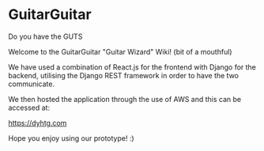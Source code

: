 # GuitarGuitar
Do you have the GUTS

Welcome to the GuitarGuitar "Guitar Wizard" Wiki! (bit of a mouthful)

We have used a combination of React.js for the frontend with Django for the backend, utilising the Django REST framework in order to have the two communicate.

We then hosted the application through the use of AWS and this can be accessed at:

https://dyhtg.com

Hope you enjoy using our prototype! :)
